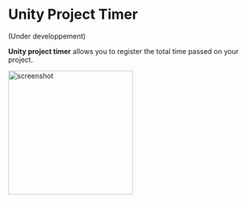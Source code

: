 # Unity Project Timer
(Under developpement)

**Unity project timer** allows you to register the total time passed on your project.
 
 
<img width="253" alt="screenshot" src="https://user-images.githubusercontent.com/7765026/232739242-6acc0aa9-46c8-48d5-b4af-88e0e3ee8785.png">

